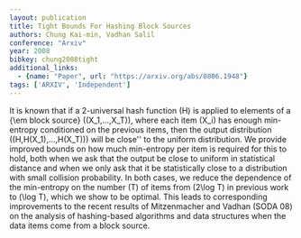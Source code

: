 ```yaml
---
layout: publication
title: Tight Bounds For Hashing Block Sources
authors: Chung Kai-min, Vadhan Salil
conference: "Arxiv"
year: 2008
bibkey: chung2008tight
additional_links:
  - {name: "Paper", url: "https://arxiv.org/abs/0806.1948"}
tags: ['ARXIV', 'Independent']
---
```

It is known that if a 2-universal hash function \(H\) is applied to elements of a \{\em block source\} \((X\_1,...,X\_T)\), where each item \(X\_i\) has enough min-entropy conditioned on the previous items, then the output distribution \((H,H(X\_1),...,H(X\_T))\) will be close'' to the uniform distribution. We provide improved bounds on how much min-entropy per item is required for this to hold, both when we ask that the output be close to uniform in statistical distance and when we only ask that it be statistically close to a distribution with small collision probability. In both cases, we reduce the dependence of the min-entropy on the number \(T\) of items from \(2\log T\) in previous work to \(\log T\), which we show to be optimal. This leads to corresponding improvements to the recent results of Mitzenmacher and Vadhan (SODA 08) on the analysis of hashing-based algorithms and data structures when the data items come from a block source.
